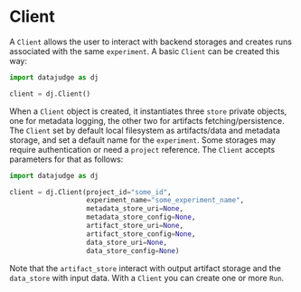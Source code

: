 # Client

A `Client` allows the user to interact with backend storages and creates runs associated with the same `experiment`.
A basic `Client` can be created this way:

```python
import datajudge as dj

client = dj.Client()

```

When a `Client` object is created, it instantiates three `store` private objects, one for metadata logging, the other two for artifacts fetching/persistence.
The `Client` set by default local filesystem as artifacts/data and metadata storage, and set a default name for the `experiment`. Some storages may require authentication or need a `project` reference. The `Client` accepts parameters for that as follows:

```python
import datajudge as dj

client = dj.Client(project_id="some_id",
                   experiment_name="some_experiment_name",
                   metadata_store_uri=None,
                   metadata_store_config=None,
                   artifact_store_uri=None,
                   artifact_store_config=None,
                   data_store_uri=None,
                   data_store_config=None)

```

Note that the `artifact_store` interact with output artifact storage and the `data_store` with input data.
With a `Client` you can create one or more `Run`.
